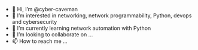 - 👋 Hi, I’m @cyber-caveman
- 👀 I’m interested in networking, network programmability, Python, devops and cybersecurity
- 🌱 I’m currently learning network automation with Python
- 💞️ I’m looking to collaborate on ...
- 📫 How to reach me ...

<!---
cyber-caveman/cyber-caveman is a ✨ special ✨ repository because its `README.md` (this file) appears on your GitHub profile.
You can click the Preview link to take a look at your changes.
--->
